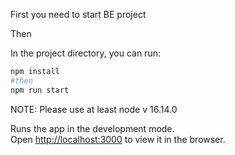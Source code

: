 First you need to start BE project

Then

In the project directory, you can run:

```bash
npm install
#then
npm run start
```

NOTE: Please use at least node v 16.14.0

Runs the app in the development mode.\
Open [http://localhost:3000](http://localhost:3000) to view it in the browser.
